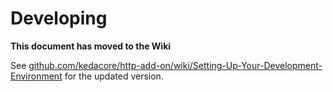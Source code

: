 # Developing

**This document has moved to the Wiki**

See [github.com/kedacore/http-add-on/wiki/Setting-Up-Your-Development-Environment](https://github.com/kedacore/http-add-on/wiki/Setting-Up-Your-Development-Environment) for the updated version.
